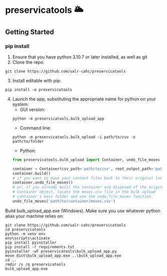 # preservicatools :sun_behind_large_cloud:

## Getting Started
### pip install
1. Ensure that you have python 3.10.7 or later installed, as well as git
2. Clone the repo:
```
git clone https://github.com/ualr-cahc/preservicatools
```
3. Install editable with pip:
```
pip install -e preservicatools
```

4. Launch the app, substituting the appropriate name for python on your system:
    * GUI version:
    ```
    python -m preservicatools.bulk_upload_app
    ```
    * Command line:
    ```
    python -m preservicatools.bulk_upload -i path/to/csv -o path/to/folder
    ```
    * Python:
    ```python
    from preservicatools.bulk_upload import Container, undo_file_moves

    container = Container(csv_path='path/to/csv', root_output_path='path/to/output')
    container.build()
    # if you want to move your content files back to their original location
    container.undo_file_moves()
    # or, if you already built the container and disposed of the original
    # Container object, locate the moves.csv file in the bulk upload
    # container's main folder and use the undo_file_moves function.
    undo_file_moves('path/to/container/moves.csv')
    ```

Build bulk_upload_app.exe (Windows). Make sure you use whatever python alias your machine relies on:
```
git clone https://github.com/ualr-cahc/preservicatools
cd preservicatools
python -m venv env
env\scripts\activate
pip install pyinstaller
pip install -r requirements.txt
pyinstaller -wF preservicatools\bulk_upload_app.py
move dist\bulk_upload_app.exe ..\bulk_upload_app.exe
cd ..
rmdir /s /q preservicatools
bulk_upload_app.exe
```
